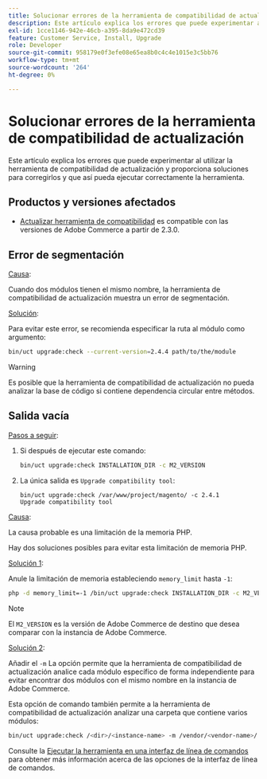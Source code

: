 ```yaml
---
title: Solucionar errores de la herramienta de compatibilidad de actualización
description: Este artículo explica los errores que puede experimentar al utilizar la herramienta de compatibilidad de actualización y proporciona soluciones para corregirlos y que así pueda ejecutar correctamente la herramienta.
exl-id: 1cce1146-942e-46cb-a395-8da9e472cd39
feature: Customer Service, Install, Upgrade
role: Developer
source-git-commit: 958179e0f3efe08e65ea8b0c4c4e1015e3c5bb76
workflow-type: tm+mt
source-wordcount: '264'
ht-degree: 0%

---
```


# Solucionar errores de la herramienta de compatibilidad de actualización

Este artículo explica los errores que puede experimentar al utilizar la herramienta de compatibilidad de actualización y proporciona soluciones para corregirlos y que así pueda ejecutar correctamente la herramienta.

## Productos y versiones afectados

* [Actualizar herramienta de compatibilidad](https://experienceleague.adobe.com/docs/commerce-operations/upgrade-guide/upgrade-compatibility-tool/overview.html) es compatible con las versiones de Adobe Commerce a partir de 2.3.0.

## Error de segmentación

<u>Causa</u>:

Cuando dos módulos tienen el mismo nombre, la herramienta de compatibilidad de actualización muestra un error de segmentación.

<u>Solución</u>:

Para evitar este error, se recomienda especificar la ruta al módulo como argumento:

```bash
bin/uct upgrade:check --current-version=2.4.4 path/to/the/module
```

>[!WARNING]
>
> Es posible que la herramienta de compatibilidad de actualización no pueda analizar la base de código si contiene dependencia circular entre métodos.

## Salida vacía

<u>Pasos a seguir</u>:

1. Si después de ejecutar este comando:

   ```bash
   bin/uct upgrade:check INSTALLATION_DIR -c M2_VERSION
   ```

1. La única salida es `Upgrade compatibility tool`:

   ```terminal
   bin/uct upgrade:check /var/www/project/magento/ -c 2.4.1
   Upgrade compatibility tool
   ```

<u>Causa</u>:

La causa probable es una limitación de la memoria PHP.

Hay dos soluciones posibles para evitar esta limitación de memoria PHP.

<u>Solución 1</u>:

Anule la limitación de memoria estableciendo `memory_limit` hasta `-1`:

```bash
php -d memory_limit=-1 /bin/uct upgrade:check INSTALLATION_DIR -c M2_VERSION
```

>[!NOTE]
>
> El `M2_VERSION` es la versión de Adobe Commerce de destino que desea comparar con la instancia de Adobe Commerce.

<u>Solución 2</u>:

Añadir el `-m` La opción permite que la herramienta de compatibilidad de actualización analice cada módulo específico de forma independiente para evitar encontrar dos módulos con el mismo nombre en la instancia de Adobe Commerce.

Esta opción de comando también permite a la herramienta de compatibilidad de actualización analizar una carpeta que contiene varios módulos:

```bash
bin/uct upgrade:check /<dir>/<instance-name> -m /vendor/<vendor-name>/
```

Consulte la [Ejecutar la herramienta en una interfaz de línea de comandos](https://experienceleague.adobe.com/docs/commerce-operations/upgrade-guide/upgrade-compatibility-tool/use-upgrade-compatibility-tool/run.html) para obtener más información acerca de las opciones de la interfaz de línea de comandos.
